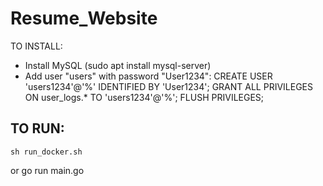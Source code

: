 # Resume_Website

 TO INSTALL:
- Install MySQL (sudo apt install mysql-server)
- Add user "users" with password "User1234":
        CREATE USER 'users1234'@'%' IDENTIFIED BY 'User1234';
        GRANT ALL PRIVILEGES ON user_logs.* TO 'users1234'@'%';
        FLUSH PRIVILEGES;

TO RUN:
-  
    sh run_docker.sh
or 
    go run main.go
